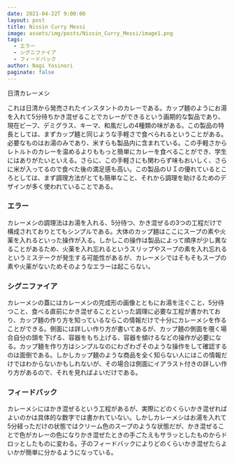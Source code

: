 ```yaml
---
date: 2021-04-22T 9:00:00
layout: post
title: Nissin Curry Messi
image: assets/img/posts/Nissin_Curry_Messi/image1.png
tags: 
  - エラー
  - シグニファイア
  - フィードバック
author: Nagi Yosinori
paginate: false
---
```


日清カレーメシ

これは日清から発売されたインスタントのカレーである。カップ麺のようにお湯を入れて5分待ちかき混ぜることでカレーができるという画期的な製品であり、現在ビーフ、デミグラス、キーマ、和風だしの4種類の味がある。この製品の特長としては、まずカップ麺と同じような手軽さで食べられるということがある。必要なものはお湯のみであり、米すらも製品内に含まれている。この手軽さからレトルトのカレーを温めるよりももっと簡単にカレーを食べることができ、学生にはありがたいといえる。さらに、この手軽さにも関わらず味もおいしく、さらに米が入ってるので食べた後の満足感も高い。この製品のＵＩの優れているところとしては、まず調理方法がとても簡単なこと、それから調理を助けるためのデザインが多く使われていることである。

### エラー
カレーメシの調理法はお湯を入れる、5分待つ、かき混ぜるの3つの工程だけで構成されておりとてもシンプルである。大体のカップ麺はここにスープの素や火薬を入れるといった操作が入る。しかしこの操作は製品によって順序が少し異なることがあるため、火薬を入れ忘れるというスリップやスープの素を入れ忘れるというミステークが発生する可能性があるが、カレーメシではそもそもスープの素や火薬がないためそのようなエラーは起こらない。

### シグニファイア
カレーメシの蓋にはカレーメシの完成形の画像とともにお湯を注ぐこと、5分待つこと、食べる直前にかき混ぜることといった調理に必要な工程が書かれており、カップ麺の作り方を知っているならこの情報だけで十分にカレーメシを作ることができる。側面には詳しい作り方が書いてあるが、カップ麺の側面を覗く場合自分の頭を下げる、容器をもち上げる、容器を傾けるなどの操作が必要になる。カップ麺を作り方はシンプルなのにわざわざそのような操作をして確認するのは面倒である。しかしカップ麺のような商品を全く知らない人にはこの情報だけではわからないかもしれないが、その場合は側面にイアラスト付きの詳しい作り方があるので、それを見ればよいだけである。

### フィードバック
カレーメシにはかき混ぜるという工程があるが、実際にどのくらいかき混ぜればよいのかは具体的な数字では書かれていない。しかしカレーメシはお湯を入れて5分経っただけの状態ではクリーム色のスープのような状態だが、かき混ぜることで色がカレーの色になりかき混ぜたときの手ごたえもサラッとしたものからドロッとしたものに変わる。子のフィードバックによりどのくらいかき混ぜたらよいかが簡単に分かるようになっている。
